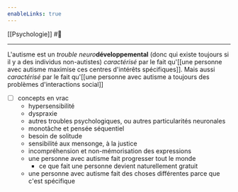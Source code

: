 ```yaml
---
enableLinks: true
---
```

[[Psychologie]] #🌱 
___
L'autisme est un *trouble neuro***développemental** (donc qui existe toujours si il y a des individus non-autistes) *caractérisé* par le fait qu'[[une personne avec autisme maximise ces centres d'intérêts spécifiques]]. 
Mais aussi *caractérisé* par le fait qu'[[une personne avec autisme a toujours des problèmes d'interactions social]]


- [ ] concepts en vrac
	- hypersensibilité
	- dyspraxie
	- autres troubles psychologiques, ou autres particularités neuronales
	- monotâche et pensée séquentiel
	- besoin de solitude
	- sensibilité aux mensonge, à la justice
	- incompréhension et non-mémorisation des expressions
	- une personne avec autisme fait progresser tout le monde
		- ce que fait une personne devient naturellement gratuit 
	- une personne avec autisme fait des choses différentes parce que c'est spécifique